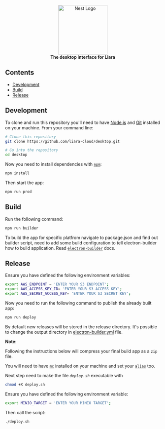 <div align="center">
  <a href="https://liara.ir" target="blank">
    <div>
      <img src="https://raw.githubusercontent.com/liara-cloud/desktop/master/assets/icon.png" width="160" height="160" alt="Nest Logo" />
    </div>
  </a>
      <b>The desktop interface for Liara</b>
</div>

## Contents

- [Development](#development)
- [Build](#build)
- [Release](#release)

## Development

To clone and run this repository you'll need to have [Node.js](https://nodejs.org/en/download/) and [Git](https://git-scm.com) installed on your machine.
From your command line:

```bash
# Clone this repository
git clone https://github.com/liara-cloud/desktop.git

# Go into the repository
cd desktop
```

Now you need to install dependencies with [`npm`](https://npmjs.comg):

```bash
npm install
```

Then start the app:

```bash
npm run prod
```

## Build

Run the following command:

```bash
npm run builder
```

To build the app for specific platfrom navigate to package.json and find out builder script, need to add some build configuration to tell electron-builder how to build application. Read [`electron-builder`](https://www.electron.build/) docs.

## Release

Ensure you have defined the following environment variables:

```bash
export AWS_ENDPOINT = 'ENTER YOUR S3 ENDPOINT';
export AWS_ACCESS_KEY_ID= 'ENTER YOUR S3 ACCESS KEY';
export AWS_SECRET_ACCESS_KEY= 'ENTER YOUR S3 SECRET KEY';
```

Now you need to run the following command to publish the already built app:

```bash
npm run deploy
``` 

By default new releases will be stored in the release directory.
It's possible to change the output directory in [electron-builder.yml](https://www.electron.build/configuration/configuration.html#MetadataDirectories) file.

**Note:**

Following the instructions below will compress your final build app as a `zip` file.

You will need to have [`mc`](https://docs.min.io/docs/minio-client-complete-guide.html) installed on your machine and set your [`alias`](https://docs.min.io/docs/minio-client-complete-guide.html#alias) too.

Next step  need to make the file *`deploy.sh`* executable with 
```bash
chmod +X deploy.sh
```

Ensure you have defined the following environment variable:
```bash
export MINIO_TARGET = 'ENTER YOUR MINIO TARGET';
```

Then call the script: 
```bash
./deploy.sh
```